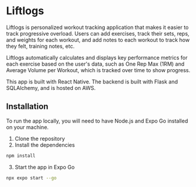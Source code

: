 # Liftlogs
Liftlogs is personalized workout tracking application that makes it easier to track progressive overload. Users can add exercises, track their sets, reps, and weights for each workout, and add notes to each workout to track how they felt, training notes, etc. 

Liftlogs automatically calculates and displays key performance metrics for each exercise based on the user's data, such as One Rep Max (1RM) and Average Volume per Workout, which is tracked over time to show progress.

This app is built with React Native. The backend is built with Flask and SQLAlchemy, and is hosted on AWS. 

## Installation
To run the app locally, you will need to have Node.js and Expo Go installed on your machine.
1. Clone the repository
2. Install the dependencies
```bash
npm install
```
3. Start the app in Expo Go
```bash
npx expo start --go
```
